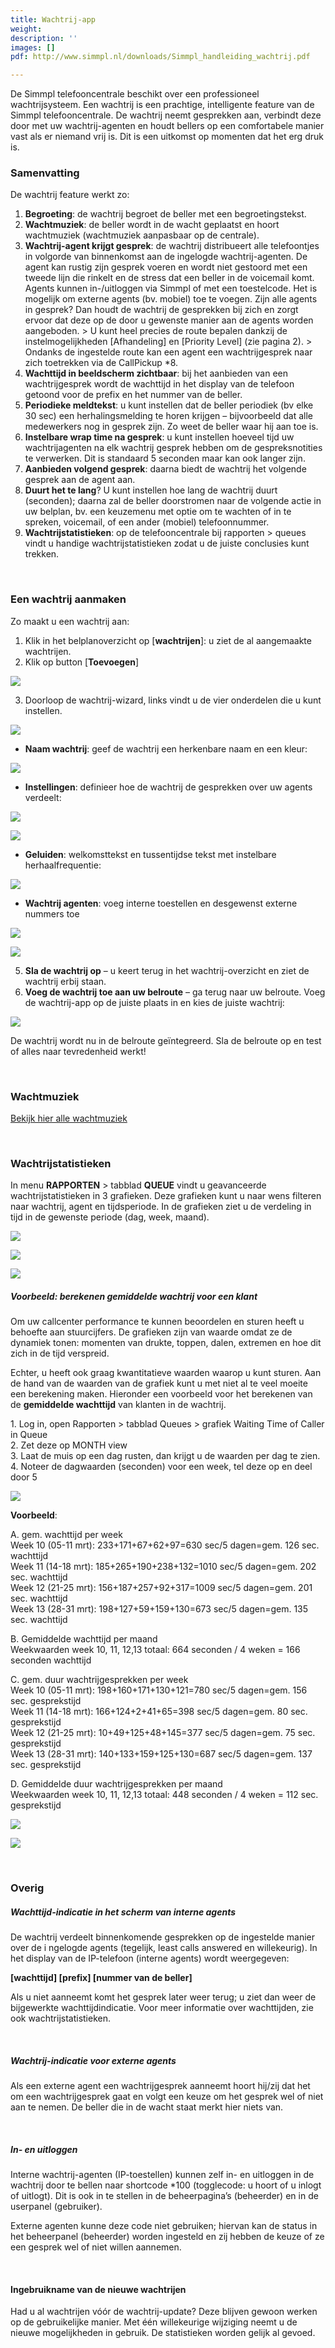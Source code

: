 ```yaml
---
title: Wachtrij-app
weight: 
description: ''
images: []
pdf: http://www.simmpl.nl/downloads/Simmpl_handleiding_wachtrij.pdf

---
```

De Simmpl telefooncentrale beschikt over een professioneel wachtrijsysteem. Een wachtrij is een prachtige, intelligente feature van de Simmpl telefooncentrale. De wachtrij neemt gesprekken aan, verbindt deze door met uw wachtrij-agenten en houdt bellers op een comfortabele manier vast als er niemand vrij is. Dit is een uitkomst op momenten dat het erg druk is.

### Samenvatting

De wachtrij feature werkt zo:

1. **Begroeting**: de wachtrij begroet de beller met een begroetingstekst.
2. **Wachtmuziek**: de beller wordt in de wacht geplaatst en hoort wachtmuziek (wachtmuziek aanpasbaar op de centrale).
3. **Wachtrij-agent krijgt gesprek**: de wachtrij distribueert alle telefoontjes in volgorde van binnenkomst aan de ingelogde wachtrij-agenten. De agent kan rustig zijn gesprek voeren en wordt niet gestoord met een tweede lijn die rinkelt en de stress dat een beller in de voicemail komt. Agents kunnen in-/uitloggen via Simmpl of met een toestelcode. Het is mogelijk om externe agents (bv. mobiel) toe te voegen. Zijn alle agents in gesprek? Dan houdt de wachtrij de gesprekken bij zich en zorgt ervoor dat deze op de door u gewenste manier aan de agents worden aangeboden. > U kunt heel precies de route bepalen dankzij de instelmogelijkheden \[Afhandeling\] en \[Priority Level\] (zie pagina 2). > Ondanks de ingestelde route kan een agent een wachtrijgesprek naar zich toetrekken via de CallPickup *8.
4. **Wachttijd in beeldscherm zichtbaar**: bij het aanbieden van een wachtrijgesprek wordt de wachttijd in het display van de telefoon getoond voor de prefix en het nummer van de beller.
5. **Periodieke meldtekst**: u kunt instellen dat de beller periodiek (bv elke 30 sec) een herhalingsmelding te horen krijgen – bijvoorbeeld dat alle medewerkers nog in gesprek zijn. Zo weet de beller waar hij aan toe is.
6. **Instelbare wrap time na gesprek**: u kunt instellen hoeveel tijd uw wachtrijagenten na elk wachtrij gesprek hebben om de gespreksnotities te verwerken. Dit is standaard 5 seconden maar kan ook langer zijn.
7. **Aanbieden volgend gesprek**: daarna biedt de wachtrij het volgende gesprek aan de agent aan.
8. **Duurt het te lang**? U kunt instellen hoe lang de wachtrij duurt (seconden); daarna zal de beller doorstromen naar de volgende actie in uw belplan, bv. een keuzemenu met optie om te wachten of in te spreken, voicemail, of een ander (mobiel) telefoonnummer.
9. **Wachtrijstatistieken**: op de telefooncentrale bij rapporten > queues vindt u handige wachtrijstatistieken zodat u de juiste conclusies kunt trekken.

<br>

### Een wachtrij aanmaken

Zo maakt u een wachtrij aan:

1. Klik in het belplanoverzicht op \[**wachtrijen**\]: u ziet de al aangemaakte wachtrijen.
2. Klik op button \[**Toevoegen**\]

![](https://res.cloudinary.com/callvoip/image/upload/v1565081290/support-wachtrij1_gvtddw.png)

3. Doorloop de wachtrij-wizard, links vindt u de vier onderdelen die u kunt instellen.

![](https://res.cloudinary.com/callvoip/image/upload/v1565081410/support-wachtrij2_fwxb7q.png)

* **Naam wachtrij**: geef de wachtrij een herkenbare naam en een kleur:

![](https://res.cloudinary.com/callvoip/image/upload/v1565081487/support-wachtrij_nc1pfp.png)

* **Instellingen**: definieer hoe de wachtrij de gesprekken over uw agents verdeelt:

![](https://res.cloudinary.com/callvoip/image/upload/v1565081528/support-wachtrij4_y4iial.png)

![](https://res.cloudinary.com/callvoip/image/upload/v1565081634/support-wachtrij5_lzisap.png)

* **Geluiden**: welkomsttekst en tussentijdse tekst met instelbare herhaalfrequentie:

![](https://res.cloudinary.com/callvoip/image/upload/v1565081687/support-wachtrij6_iayvpw.png)

* **Wachtrij agenten**: voeg interne toestellen en desgewenst externe nummers toe

![](https://res.cloudinary.com/callvoip/image/upload/v1565081735/support-wachtrij7_stbkjc.png)

![](https://res.cloudinary.com/callvoip/image/upload/v1565081782/support-wachtrij8_uuxppy.png)

5. **Sla de wachtrij op** – u keert terug in het wachtrij-overzicht en ziet de wachtrij erbij staan.
6. **Voeg de wachtrij toe aan uw belroute** – ga terug naar uw belroute. Voeg de wachtrij-app op de juiste plaats in en kies de juiste wachtrij:

![](https://res.cloudinary.com/callvoip/image/upload/v1565081852/support-wachtrij9_z0gvki.png)

De wachtrij wordt nu in de belroute geïntegreerd. Sla de belroute op en test of alles naar tevredenheid werkt!

<br>

### Wachtmuziek

<a href="[/ondersteuning/meldteksten-wachtmuziek/wachtmuziek/](/meldteksten-wachtmuziek/wachtmuziek/)" target="_blank" class="button">Bekijk hier alle wachtmuziek</a>

<br>

### Wachtrijstatistieken

In menu **RAPPORTEN** > tabblad **QUEUE** vindt u geavanceerde wachtrijstatistieken in 3 grafieken. Deze grafieken kunt u naar wens filteren naar wachtrij, agent en tijdsperiode. In de grafieken ziet u de verdeling in tijd in de gewenste periode (dag, week, maand).

![](https://res.cloudinary.com/callvoip/image/upload/v1565082164/support-wachtrij-stat1_au5ozr.png)

![](https://res.cloudinary.com/callvoip/image/upload/v1565082177/support-wachtrij-stat2_j0cnvf.png)

![](https://res.cloudinary.com/callvoip/image/upload/v1565082191/support-wachtrij-stat3_nbbhlv.png)

##### Voorbeeld: berekenen gemiddelde wachtrij voor een klant

Om uw callcenter performance te kunnen beoordelen en sturen heeft u behoefte aan stuurcijfers. De grafieken zijn van waarde omdat ze de dynamiek tonen: momenten van drukte, toppen, dalen, extremen en hoe dit zich in de tijd verspreid.

Echter, u heeft ook graag kwantitatieve waarden waarop u kunt sturen. Aan de hand van de waarden van de grafiek kunt u met niet al te veel moeite een berekening maken. Hieronder een voorbeeld voor het berekenen van de **gemiddelde wachttijd** van klanten in de wachtrij.

1\. Log in, open Rapporten > tabblad Queues > grafiek Waiting Time of Caller in Queue   
2\. Zet deze op MONTH view   
3\. Laat de muis op een dag rusten, dan krijgt u de waarden per dag te zien.   
4\. Noteer de dagwaarden (seconden) voor een week, tel deze op en deel door 5

![](https://res.cloudinary.com/callvoip/image/upload/v1565082317/support-wachtrij-stat4_wcbcop.png)

**Voorbeeld**:

A. gem. wachttijd per week   
Week 10 (05-11 mrt): 233+171+67+62+97=630 sec/5 dagen=gem. 126 sec. wachttijd   
Week 11 (14-18 mrt): 185+265+190+238+132=1010 sec/5 dagen=gem. 202 sec. wachttijd   
Week 12 (21-25 mrt): 156+187+257+92+317=1009 sec/5 dagen=gem. 201 sec. wachttijd   
Week 13 (28-31 mrt): 198+127+59+159+130=673 sec/5 dagen=gem. 135 sec. wachttijd 

B. Gemiddelde wachttijd per maand   
Weekwaarden week 10, 11, 12,13 totaal: 664 seconden / 4 weken = 166 seconden wachttijd 

C. gem. duur wachtrijgesprekken per week   
Week 10 (05-11 mrt): 198+160+171+130+121=780 sec/5 dagen=gem. 156 sec. gesprekstijd   
Week 11 (14-18 mrt): 166+124+2+41+65=398 sec/5 dagen=gem. 80 sec. gesprekstijd   
Week 12 (21-25 mrt): 10+49+125+48+145=377 sec/5 dagen=gem. 75 sec. gesprekstijd   
Week 13 (28-31 mrt): 140+133+159+125+130=687 sec/5 dagen=gem. 137 sec. gesprekstijd 

D. Gemiddelde duur wachtrijgesprekken per maand   
Weekwaarden week 10, 11, 12,13 totaal: 448 seconden / 4 weken = 112 sec. gesprekstijd

![](https://res.cloudinary.com/callvoip/image/upload/v1565082522/support-wachtrij-stat5_bzelxr.png)

![](https://res.cloudinary.com/callvoip/image/upload/v1565082481/support-wachtrij-stat6_ndflvm.png)

<br>

### Overig

##### Wachttijd-indicatie in het scherm van interne agents

De wachtrij verdeelt binnenkomende gesprekken op de ingestelde manier over de i ngelogde agents (tegelijk, least calls answered en willekeurig). In het display van de IP-telefoon (interne agents) wordt weergegeven: 

**\[wachttijd\] \[prefix\] \[nummer van de beller\]** 

Als u niet aanneemt komt het gesprek later weer terug; u ziet dan weer de bijgewerkte wachttijdindicatie. Voor meer informatie over wachttijden, zie ook wachtrijstatistieken.

<br>

##### Wachtrij-indicatie voor externe agents

Als een externe agent een wachtrijgesprek aanneemt hoort hij/zij dat het om een wachtrijgesprek gaat en volgt een keuze om het gesprek wel of niet aan te nemen. De beller die in de wacht staat merkt hier niets van.

<br>

##### In- en uitloggen

Interne wachtrij-agenten (IP-toestellen) kunnen zelf in- en uitloggen in de wachtrij door te bellen naar shortcode *100 (togglecode: u hoort of u inlogt of uitlogt). Dit is ook in te stellen in de beheerpagina’s (beheerder) en in de userpanel (gebruiker). 

Externe agenten kunne deze code niet gebruiken; hiervan kan de status in het beheerpanel (beheerder) worden ingesteld en zij hebben de keuze of ze een gesprek wel of niet willen aannemen.

<br>

#### Ingebruikname van de nieuwe wachtrijen

Had u al wachtrijen vóór de wachtrij-update? Deze blijven gewoon werken op de gebruikelijke manier. Met één willekeurige wijziging neemt u de nieuwe mogelijkheden in gebruik. De statistieken worden gelijk al gevoed.